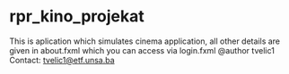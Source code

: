 # rpr_kino_projekat
This is aplication which simulates cinema application, all other details are given in about.fxml
which you can access via login.fxml
@author tvelic1
Contact: tvelic1@etf.unsa.ba
